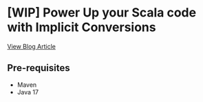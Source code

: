 # [WIP] Power Up your Scala code with Implicit Conversions

[View Blog Article]()

## Pre-requisites

* Maven
* Java 17
